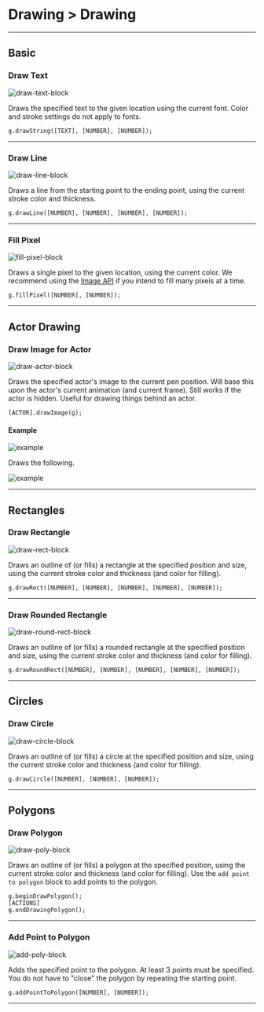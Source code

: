 # Drawing > Drawing

***

## Basic

### <a name="draw-text"></a> Draw Text

![draw-text-block](http://static.stencyl.com/pedia2/block-images/9%20-%20Drawing/0%20-%20Drawing/draw-text.png)

Draws the specified text to the given location using the current font. Color and stroke settings do not apply to fonts.

```
g.drawString([TEXT], [NUMBER], [NUMBER]);
```

***

### <a name="draw-line"></a> Draw Line

![draw-line-block](http://static.stencyl.com/pedia2/block-images/9%20-%20Drawing/0%20-%20Drawing/draw-line.png)

Draws a line from the starting point to the ending point, using the current stroke color and thickness.

```
g.drawLine([NUMBER], [NUMBER], [NUMBER], [NUMBER]);
```

***

### <a name="draw-pixel"></a> Fill Pixel

![fill-pixel-block](http://static.stencyl.com/pedia2/block-images/9%20-%20Drawing/0%20-%20Drawing/draw-pixel.png)

Draws a single pixel to the given location, using the current color. We recommend using the [Image API](http://www.stencyl.com/help/view/image-api) if you intend to fill many pixels at a time.

```
g.fillPixel([NUMBER], [NUMBER]);
```

***

## Actor Drawing

### <a name="draw-image-actor"></a> Draw Image for Actor

![draw-actor-block](http://static.stencyl.com/pedia2/block-images/9%20-%20Drawing/0%20-%20Drawing/draw-image-actor.png)

Draws the specified actor's image to the current pen position. Will base this upon the actor's current animation (and current frame). Still works if the actor is hidden. Useful for drawing things behind an actor.

```
[ACTOR].drawImage(g);
```

#### Example

![example](http://static.stencyl.com/pedia2/blocks/drawing/drawing/actor_example.png)

Draws the following.

![example](http://static.stencyl.com/pedia2/blocks/drawing/drawing/actor_example2.png)

***

## Rectangles

### <a name="drawfill-rect"></a> Draw Rectangle

![draw-rect-block](http://static.stencyl.com/pedia2/block-images/9%20-%20Drawing/0%20-%20Drawing/drawfill-rect.png)

Draws an outline of (or fills) a rectangle at the specified position and size, using the current stroke color and thickness (and color for filling).

```
g.drawRect([NUMBER], [NUMBER], [NUMBER], [NUMBER], [NUMBER]);
```

***

### <a name="drawfill-roundrect"></a> Draw Rounded Rectangle

![draw-round-rect-block](http://static.stencyl.com/pedia2/block-images/9%20-%20Drawing/0%20-%20Drawing/drawfill-roundrect.png)

Draws an outline of (or fills) a rounded rectangle at the specified position and size, using the current stroke color and thickness (and color for filling).

```
g.drawRoundRect([NUMBER], [NUMBER], [NUMBER], [NUMBER], [NUMBER]);
```

***

## Circles

### <a name="drawfill-circle"></a> Draw Circle

![draw-circle-block](http://static.stencyl.com/pedia2/block-images/9%20-%20Drawing/0%20-%20Drawing/drawfill-circle.png)

Draws an outline of (or fills) a circle at the specified position and size, using the current stroke color and thickness (and color for filling).

```
g.drawCircle([NUMBER], [NUMBER], [NUMBER]);
```

***

## Polygons

### <a name="drawfill-poly"></a> Draw Polygon

![draw-poly-block](http://static.stencyl.com/pedia2/block-images/9%20-%20Drawing/0%20-%20Drawing/drawfill-poly.png)

Draws an outline of (or fills) a polygon at the specified position, using the current stroke color and thickness (and color for filling). Use the `add point to polygon` block to add points to the polygon.

```
g.beginDrawPolygon();
[ACTIONS]
g.endDrawingPolygon();
```

***

### <a name="add-to-poly"></a> Add Point to Polygon

![add-poly-block](http://static.stencyl.com/pedia2/block-images/9%20-%20Drawing/0%20-%20Drawing/add-to-poly.png)

Adds the specified point to the polygon. At least 3 points must be specified. You do not have to "close" the polygon by repeating the starting point.

```
g.addPointToPolygon([NUMBER], [NUMBER]);
```

***
